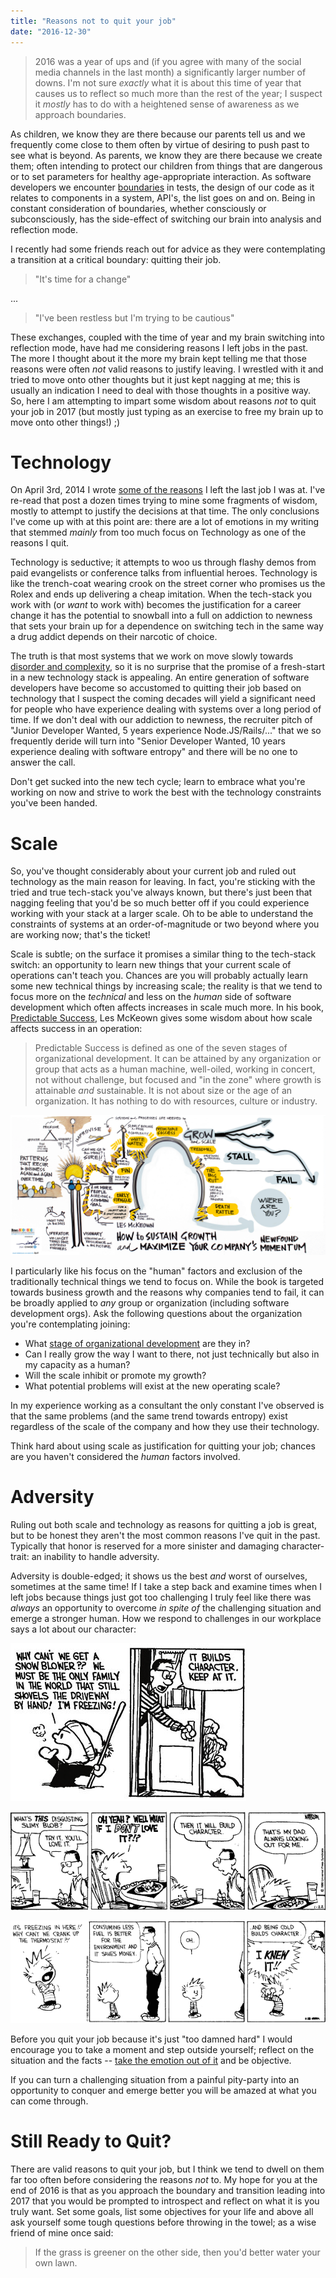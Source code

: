 ```yaml
---
title: "Reasons not to quit your job"
date: "2016-12-30"
---
```


> 2016 was a year of ups and (if you agree with many of the social media channels in the last month) a significantly larger number of downs. I'm not sure  _exactly_ what it is about this time of year that causes us to reflect so much more than the rest of the year; I suspect it _mostly_ has to do with a heightened sense of awareness as we approach boundaries.

As children, we know they are there because our parents tell us and we frequently come close to them often by virtue of desiring to push past to see what is beyond. As parents, we know they are there because we create them; often intending to protect our children from things that are dangerous or to set parameters for healthy  age-appropriate interaction. As software developers we encounter [boundaries](https://www.destroyallsoftware.com/talks/boundaries) in tests, the design of our code as it relates to components in a system, API's, the list goes on and on. Being in constant consideration of boundaries, whether consciously or subconsciously, has the side-effect of switching our brain into analysis and reflection mode.

I recently had some friends reach out for advice as they were contemplating a transition at a critical boundary: quitting their job.

> "It's time for a change"

...

> "I've been restless but I'm trying to be cautious"

These exchanges, coupled with the time of year and my brain switching into reflection mode, have had me considering reasons I left jobs in the past. The more I thought about it the more my brain kept telling me that those reasons were often _not_ valid reasons to justify leaving. I wrestled with it and tried to move onto other thoughts but it just kept nagging at me; this is usually an indication I need to deal with those thoughts in a positive way. So, here I am attempting to impart some wisdom about reasons _not_ to quit your job in 2017 (but mostly just typing as an exercise to free my brain up to move onto other things!) ;)

# Technology

On April 3rd, 2014 I wrote [some of the reasons](https://blog.davemo.com/posts/2014-04-03-the-magnetic-core-philosophy.html) I left the last job I was at. I've re-read that post a dozen times trying to mine some fragments of wisdom, mostly to attempt to justify the decisions at that time. The only conclusions I've come up with at this point are: there are a lot of emotions in my writing that stemmed _mainly_ from too much focus on Technology as one of the reasons I quit.

Technology is seductive; it attempts to woo us through flashy demos from paid evangelists or conference talks from influential heroes. Technology is like the trench-coat wearing crook on the street corner who promises us the Rolex and ends up delivering a cheap imitation. When the tech-stack you work with (or _want_ to work with) becomes the justification for a career change it has the potential to snowball into a full on addiction to newness that sets your brain up for a dependence on switching tech in the same way a drug addict depends on their narcotic of choice.

The truth is that most systems that we work on move slowly towards [disorder and complexity](https://en.wikipedia.org/wiki/Software_entropy), so it is no surprise that the promise of a fresh-start in a new technology stack is appealing. An entire generation of software developers have become so accustomed to quitting their job based on technology that I suspect the coming decades will yield a significant need for people who have experience dealing with systems over a long period of time. If we don't deal with our addiction to newness, the recruiter pitch of "Junior Developer Wanted, 5 years experience Node.JS/Rails/..." that we so frequently deride will turn into "Senior Developer Wanted, 10 years experience dealing with software entropy" and there will be no one to answer the call.

Don't get sucked into the new tech cycle; learn to embrace what you're working on now and strive to work the best with the technology constraints you've been handed.

# Scale

So, you've thought considerably about your current job and ruled out technology as the main reason for leaving. In fact, you're sticking with the tried and true tech-stack you've always known, but there's just been that nagging feeling that you'd be so much better off if you could experience working with your stack at a larger scale. Oh to be able to understand the constraints of systems at an order-of-magnitude or two beyond where you are working now; that's the ticket!

Scale is subtle; on the surface it promises a similar thing to the tech-stack switch: an opportunity to learn new things that your current scale of operations can't teach you. Chances are you will probably actually learn some new technical things by increasing scale; the reality is that we tend to focus more on the _technical_ and less on the _human_ side of software development which often affects increases in scale much more. In his book, [Predictable Success](https://www.predictablesuccess.com/books/predictable-success/), Les McKeown gives some wisdom about how scale affects success in an operation:

> Predictable Success is defined as one of the seven stages of organizational development. It can be attained by any organization or group that acts as a human machine, well-oiled, working in concert, not without challenge, but focused and "in the zone" where growth is attainable _and_ sustainable. It is not about size or the age of an organization. It has nothing to do with resources, culture or industry.

![The Whole Picture of Organizational Development according to Predicable Success](/img/reasons-not-to-quit-your-job/predictable.success.whole.picture.png)

I particularly like his focus on the "human" factors and exclusion of the traditionally technical things we tend to focus on. While the book is targeted towards business growth and the reasons why companies tend to fail, it can be broadly applied to _any_ group or organization (including software development orgs). Ask the following questions about the organization you're contemplating joining:

* What [stage of organizational development](/img/reasons-not-to-quit-your-job/predictable.success.whole.picture.png) are they in?
* Can I really grow the way I want to there, not just technically but also in my capacity as a human?
* Will the scale inhibit or promote my growth?
* What potential problems will exist at the new operating scale?

In my experience working as a consultant the only constant I've observed is that the same problems (and the same trend towards entropy) exist regardless of the scale of the company and how they use their technology.

Think hard about using scale as justification for quitting your job; chances are you haven't considered the _human_ factors involved.

# Adversity

Ruling out both scale and technology as reasons for quitting a job is great, but to be honest they aren't the most common reasons I've quit in the past. Typically that honor is reserved for a more sinister and damaging character-trait: an inability to handle adversity.

Adversity is double-edged; it shows us the best _and_ worst of ourselves, sometimes at the same time! If I take a step back and examine times when I left jobs because things just got too challenging I truly feel like there was _always_ an opportunity to overcome _in spite of_ the challenging situation and emerge a stronger human. How we respond to challenges in our workplace says a lot about our character:

![Calvin Builds Character Shoveling Snow](/img/reasons-not-to-quit-your-job/calvin.character.building.png)

![Calvin Builds Character Eating Dinner](/img/reasons-not-to-quit-your-job/calvin.character.building.2.gif)

![Calvin Builds Character Being Cold (and Frugal)](/img/reasons-not-to-quit-your-job/calvin.character.building.3.gif)

Before you quit your job because it's just "too damned hard" I would encourage you to take a moment and step outside yourself; reflect on the situation and the facts -- [take the emotion out of it](https://www.vitalsmarts.com/crucialskills/2009/04/how-to-control-your-emotion/) and be objective.

If you can turn a challenging situation from a painful pity-party into an opportunity to conquer and emerge better you will be amazed at what you can come through.

# Still Ready to Quit?

There are valid reasons to quit your job, but I think we tend to dwell on them far too often before considering the reasons _not_ to. My hope for you at the end of 2016 is that as you approach the boundary and transition leading into 2017 that you would be prompted to introspect and reflect on what it is you truly want. Set some goals, list some objectives for your life and above all ask yourself some tough questions before throwing in the towel; as a wise friend of mine once said:

> If the grass is greener on the other side, then you'd better water your own lawn.
